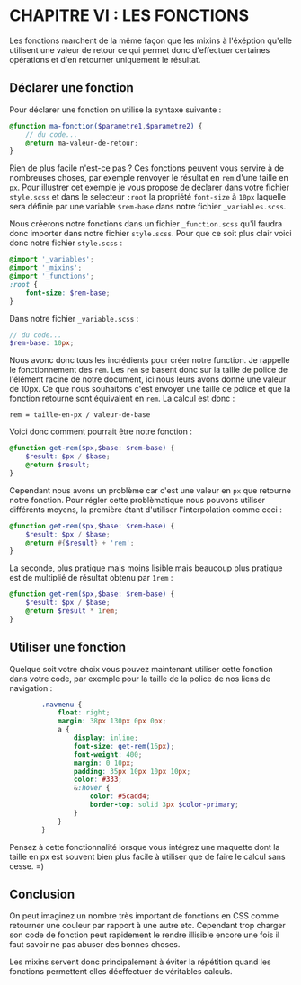 # CHAPITRE VI : LES FONCTIONS

Les fonctions marchent de la même façon que les mixins à l'éxéption qu'elle utilisent une valeur de retour ce qui permet donc d'effectuer certaines opérations et d'en retourner uniquement le résultat.

## Déclarer une fonction

Pour déclarer une fonction on utilise la syntaxe suivante :

```scss
@function ma-fonction($parametre1,$parametre2) {
	// du code...
	@return ma-valeur-de-retour;
}
```

Rien de plus facile n'est-ce pas ? Ces fonctions peuvent vous servire à de nombreuses choses, par exemple renvoyer le résultat en `rem` d'une taille en `px`. Pour illustrer cet exemple je vous propose de déclarer dans votre fichier `style.scss` et dans le selecteur `:root` la propriété `font-size` à `10px` laquelle sera définie par une variable `$rem-base` dans notre fichier `_variables.scss`.

Nous créerons notre fonctions dans un fichier `_function.scss` qu'il faudra donc importer dans notre fichier `style.scss`. Pour que ce soit plus clair voici donc notre fichier `style.scss` :

```scss
@import '_variables';
@import '_mixins';
@import '_functions';
:root {
	font-size: $rem-base;
}
```

Dans notre fichier `_variable.scss` :


```scss
// du code...
$rem-base: 10px;
```

Nous avonc donc tous les incrédients pour créer notre function. Je rappelle le fonctionnement des `rem`. Les `rem` se basent donc sur la taille de police de l'élément racine de notre document, ici nous leurs avons donné une valeur de 10px. Ce que nous souhaitons c'est envoyer une taille de police et que la fonction retourne sont équivalent en `rem`. La calcul est donc :

```
rem = taille-en-px / valeur-de-base
```

Voici donc comment pourrait être notre fonction :

```scss
@function get-rem($px,$base: $rem-base) {
	$result: $px / $base;
	@return $result;
}
```

Cependant nous avons un problème car c'est une valeur en `px` que retourne notre fonction. Pour régler cette problèmatique nous pouvons utiliser différents moyens, la première étant d'utiliser l'interpolation comme ceci :

```scss
@function get-rem($px,$base: $rem-base) {
	$result: $px / $base;
	@return #{$result} + 'rem';
}
```

La seconde, plus pratique mais moins lisible mais beaucoup plus pratique est de multiplié de résultat obtenu par `1rem` :

```scss
@function get-rem($px,$base: $rem-base) {
	$result: $px / $base;
	@return $result * 1rem;
}
```

## Utiliser une fonction

Quelque soit votre choix vous pouvez maintenant utiliser cette fonction dans votre code, par exemple pour la taille de la police de nos liens de navigation :

```scss
		.navmenu {
			float: right;
			margin: 38px 130px 0px 0px;
			a {
				display: inline;
				font-size: get-rem(16px);
				font-weight: 400;
				margin: 0 10px;
				padding: 35px 10px 10px 10px;
				color: #333;
				&:hover {
					color: #5cadd4;
					border-top: solid 3px $color-primary;
				}
			}
		}
```

Pensez à cette fonctionnalité lorsque vous intégrez une maquette dont la taille en px est souvent bien plus facile à utiliser que de faire le calcul sans cesse. =)


## Conclusion

On peut imaginez un nombre très important de fonctions en CSS comme retourner une couleur par rapport à une autre etc. Cependant trop charger son code de fonction peut rapidement le rendre illisible encore une fois il faut savoir ne pas abuser des bonnes choses.

Les mixins servent donc principalement à éviter la répétition quand les fonctions permettent elles déeffectuer de véritables calculs.

